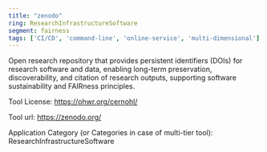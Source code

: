 ```yaml
---
title: "zenodo"
ring: ResearchInfrastructureSoftware
segment: fairness
tags: ['CI/CD', 'command-line', 'online-service', 'multi-dimensional']
---
```

Open research repository that provides persistent identifiers (DOIs) for research software and data, enabling long-term preservation, discoverability, and citation of research outputs, supporting software sustainability and FAIRness principles.

Tool License:  https://ohwr.org/cernohl/

Tool url: https://zenodo.org/

Application Category (or Categories in case of multi-tier tool): ResearchInfrastructureSoftware
